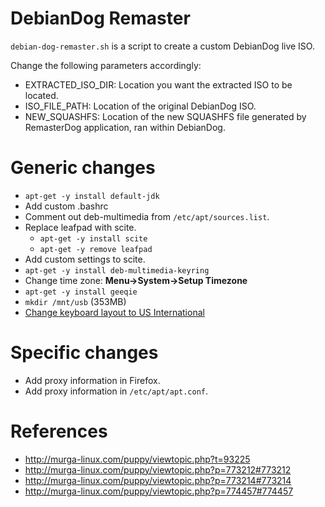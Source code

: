 DebianDog Remaster
==================
`debian-dog-remaster.sh` is a script to create a custom DebianDog live ISO.

Change the following parameters accordingly:
* EXTRACTED_ISO_DIR: Location you want the extracted ISO to be located.
* ISO_FILE_PATH: Location of the original DebianDog ISO.
* NEW_SQUASHFS: Location of the new SQUASHFS file generated by RemasterDog application, ran within DebianDog.

Generic changes
================
* `apt-get -y install default-jdk`
* Add custom .bashrc
* Comment out deb-multimedia from `/etc/apt/sources.list`.
* Replace leafpad with scite.
  * `apt-get -y install scite`
  * `apt-get -y remove leafpad`
* Add custom settings to scite.
* `apt-get -y install deb-multimedia-keyring`
* Change time zone: **Menu->System->Setup Timezone**
* `apt-get -y install geeqie`
* `mkdir /mnt/usb` (353MB)
* [Change keyboard layout to US International](http://openwritings.net/content/public/excerpt/change-keyboard-layout-us-international)

Specific changes
=================
* Add proxy information in Firefox.
* Add proxy information in `/etc/apt/apt.conf`.




References
==========
* http://murga-linux.com/puppy/viewtopic.php?t=93225
* http://murga-linux.com/puppy/viewtopic.php?p=773212#773212
* http://murga-linux.com/puppy/viewtopic.php?p=773214#773214
* http://murga-linux.com/puppy/viewtopic.php?p=774457#774457